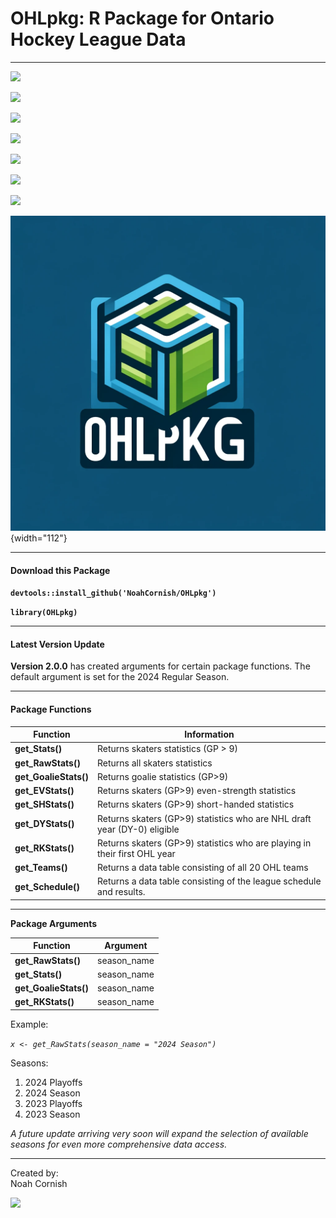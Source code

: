# OHLpkg: R Package for Ontario Hockey League Data

------------------------------------------------------------------------

![](https://img.shields.io/badge/OHLpkg-v2.0.0-teal)

![](https://img.shields.io/github/commit-activity/t/NoahCornish/OHLpkg/main)

![](https://img.shields.io/github/issues/NoahCornish/OHLpkg)

![](https://img.shields.io/github/downloads/NoahCornish/OHLpkg/total)

![](https://img.shields.io/github/repo-size/NoahCornish/OHLpkg)

![](https://img.shields.io/github/license/NoahCornish/OHLpkg)

![](https://img.shields.io/badge/Package-Operational-brightgreen.svg)

![](OHLpkg_logo.png){width="112"}

------------------------------------------------------------------------

#### **Download this Package**

**`devtools::install_github('NoahCornish/OHLpkg')`**

**`library(OHLpkg)`**

------------------------------------------------------------------------

#### **Latest Version Update**

**Version 2.0.0** has created arguments for certain package functions. The default argument is set for the 2024 Regular Season.

------------------------------------------------------------------------

#### **Package Functions**

| Function              | Information                                                                |
|-----------------------|----------------------------------------------------------------------------|
| **get_Stats()**       | Returns skaters statistics (GP \> 9)                                       |
| **get_RawStats()**    | Returns all skaters statistics                                             |
| **get_GoalieStats()** | Returns goalie statistics (GP\>9)                                          |
| **get_EVStats()**     | Returns skaters (GP\>9) even-strength statistics                           |
| **get_SHStats()**     | Returns skaters (GP\>9) short-handed statistics                            |
| **get_DYStats()**     | Returns skaters (GP\>9) statistics who are NHL draft year (DY-0) eligible  |
| **get_RKStats()**     | Returns skaters (GP\>9) statistics who are playing in their first OHL year |
| **get_Teams()**       | Returns a data table consisting of all 20 OHL teams                        |
| **get_Schedule()**    | Returns a data table consisting of the league schedule and results.        |

------------------------------------------------------------------------

**Package Arguments**

| Function              | Argument    |
|-----------------------|-------------|
| **get_RawStats()**    | season_name |
| **get_Stats()**       | season_name |
| **get_GoalieStats()** | season_name |
| **get_RKStats()**     | season_name |

Example:

*`x <- get_RawStats(season_name = "2024 Season")`*

Seasons:

1.  2024 Playoffs
2.  2024 Season
3.  2023 Playoffs
4.  2023 Season

*A future update arriving very soon will expand the selection of available seasons for even more comprehensive data access.*

------------------------------------------------------------------------

Created by:\
Noah Cornish

[![](https://img.shields.io/twitter/follow/NoahCornish)](https://twitter.com/NoahCornish)
